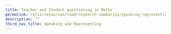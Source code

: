 ```yaml
---
title: Teacher and Student questioning in Maths
permalink: /elis/resources/read/research-summaries/speaking-representing/teacher-student-questioning-in-maths/
description: ""
third_nav_title: Speaking and Representing
---
```

